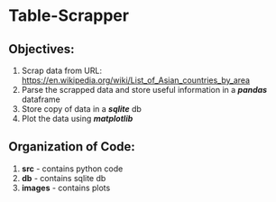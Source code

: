 # Table-Scrapper

## Objectives:

1. Scrap data from URL: https://en.wikipedia.org/wiki/List_of_Asian_countries_by_area
2. Parse the scrapped data and store useful information in a ***pandas*** dataframe
3. Store copy of data in a ***sqlite*** db
4. Plot the data using ***matplotlib***

## Organization of Code:
1. **src**  - contains python code 
2. **db** - contains sqlite db
3. **images** - contains plots
